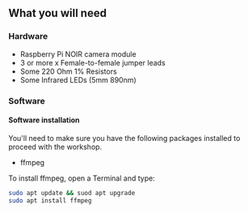 ## What you will need

### Hardware

* Raspberry Pi NOIR camera module
* 3 or more x Female-to-female jumper leads
* Some 220 Ohm 1% Resistors
* Some Infrared LEDs (5mm 890nm)

### Software

#### Software installation

You'll need to make sure you have the following packages installed to proceed with the workshop.

- ffmpeg

To install ffmpeg, open a Terminal and type:
```bash
sudo apt update && suod apt upgrade
sudo apt install ffmpeg
```
